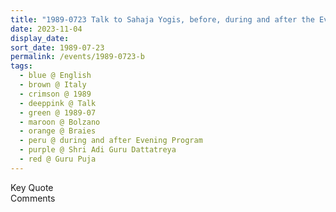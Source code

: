 ```yaml
---
title: "1989-0723 Talk to Sahaja Yogis, before, during and after the Evening Program, after the Guru Pūjā, Hotel Lago Di Braies, Braies, Bolzano, Italy"
date: 2023-11-04
display_date: 
sort_date: 1989-07-23
permalink: /events/1989-0723-b
tags:
  - blue @ English
  - brown @ Italy
  - crimson @ 1989
  - deeppink @ Talk
  - green @ 1989-07
  - maroon @ Bolzano
  - orange @ Braies
  - peru @ during and after Evening Program
  - purple @ Shri Adi Guru Dattatreya
  - red @ Guru Puja
---
```


<wave-list>
  <list-title color="green" width="75">Key Quote</list-title>
  <list-item color="BlanchedAlmond"  width="200"></list-item>
  <list-item color="Lavender"></list-item>
  <list-item color="BlanchedAlmond"></list-item>
</wave-list>

<br>

<wave-list>
  <list-title color="green" width="75">Comments</list-title>
  <list-item color="BlanchedAlmond"  width="200"></list-item>
  <list-item color="Lavender"></list-item>
  <list-item color="BlanchedAlmond"></list-item>
</wave-list>